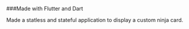 ###Made with Flutter and Dart

Made a statless and stateful application to display a custom ninja card.
